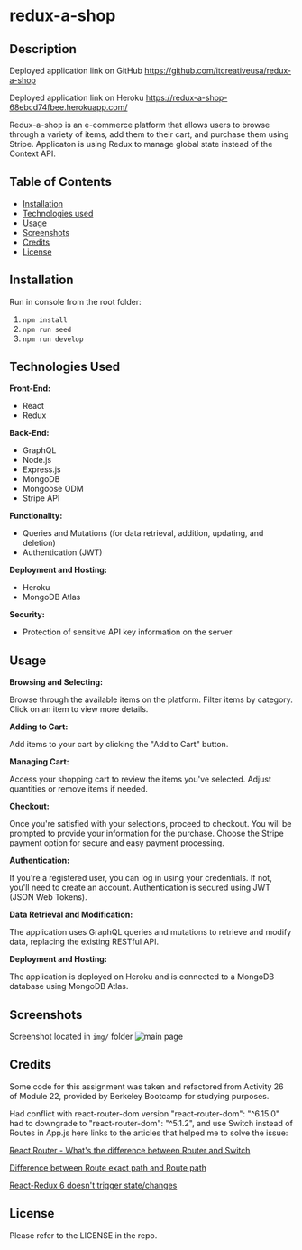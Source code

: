 # redux-a-shop

## Description

Deployed application link on GitHub
https://github.com/itcreativeusa/redux-a-shop

Deployed application link on Heroku
https://redux-a-shop-68ebcd74fbee.herokuapp.com/

Redux-a-shop is an e-commerce platform that allows users
to browse through a variety of items, add them to their cart, and purchase them using Stripe.
Applicaton is using Redux to manage global state instead of the Context API.

## Table of Contents

- [Installation](#installation)
- [Technologies used](#technologies-used)
- [Usage](#usage)
- [Screenshots](#screenshots)
- [Credits](#credits)
- [License](#license)

## Installation

Run in console from the root folder:

1. `npm install`
2. `npm run seed`
3. `npm run develop`

## Technologies Used

**Front-End:**

- React
- Redux

**Back-End:**

- GraphQL
- Node.js
- Express.js
- MongoDB
- Mongoose ODM
- Stripe API

**Functionality:**

- Queries and Mutations (for data retrieval, addition, updating, and deletion)
- Authentication (JWT)

**Deployment and Hosting:**

- Heroku
- MongoDB Atlas

**Security:**

- Protection of sensitive API key information on the server

## Usage

**Browsing and Selecting:**

Browse through the available items on the platform.
Filter items by category.
Click on an item to view more details.

**Adding to Cart:**

Add items to your cart by clicking the "Add to Cart" button.

**Managing Cart:**

Access your shopping cart to review the items you've selected.
Adjust quantities or remove items if needed.

**Checkout:**

Once you're satisfied with your selections, proceed to checkout.
You will be prompted to provide your information for the purchase.
Choose the Stripe payment option for secure and easy payment processing.

**Authentication:**

If you're a registered user, you can log in using your credentials.
If not, you'll need to create an account.
Authentication is secured using JWT (JSON Web Tokens).

**Data Retrieval and Modification:**

The application uses GraphQL queries and mutations to retrieve and modify data, replacing the existing RESTful API.

**Deployment and Hosting:**

The application is deployed on Heroku and is connected to a MongoDB database using MongoDB Atlas.

## Screenshots

Screenshot located in `img/` folder
![main page](img/screenshot.png)

## Credits

Some code for this assignment was taken and refactored from Activity 26 of Module 22, provided by Berkeley Bootcamp for studying purposes.

Had conflict with react-router-dom version "react-router-dom": "^6.15.0" had to downgrade to "react-router-dom": "^5.1.2",
and use Switch instead of Routes in App.js
here links to the articles that helped me to solve the issue:

[React Router - What's the difference between Router and Switch](https://stackoverflow.com/questions/66313344/react-router-whats-the-difference-between-router-and-switch)

[Difference between Route exact path and Route path](https://stackoverflow.com/questions/49162311/react-difference-between-route-exact-path-and-route-path)

[React-Redux 6 doesn't trigger state/changes](https://github.com/reduxjs/react-redux/issues/1145)

## License

Please refer to the LICENSE in the repo.
